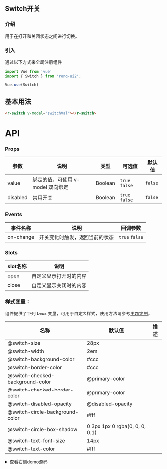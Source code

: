 ## Switch开关


<div class="r-doc-card">

### 介绍
用于在打开和关闭状态之间进行切换。
</div>



<div class="r-doc-card">

### 引入
通过以下方式来全局注册组件
```js
import Vue from 'vue'
import { Switch } from 'rong-ui2';

Vue.use(Switch)
```
</div>




## 基本用法

<div class="r-doc-card">

```html
<r-switch v-model="switchVal"></r-switch>
```
</div>



# API

<div class="r-doc-card">

### Props
| 参数      | 说明    | 类型      | 可选值       | 默认值   |
|---------- |-------- |---------- |-------------  |-------- |
| value  | 绑定的值，可使用 v-model 双向绑定   | Boolean  | `true` `false` | `false` |
| disabled  |禁用开关   | Boolean  | `true` `false` | `false` |
</div>




<div class="r-doc-card">

### Events
| 事件名称      | 说明    | 回调参数      |
|---------- |-------- |---------- |
| on-change  | 开关变化时触发，返回当前的状态  |`true` `false` |
</div>



<div class="r-doc-card">

### Slots
| slot名称      | 说明    |
|---------- |-------- |
| open  | 自定义显示打开时的内容  |
| close  | 自定义显示关闭时的内容  |
</div>


<div class="r-doc-card">

### 样式变量：
组件提供了下列 Less 变量，可用于自定义样式，使用方法请参考[主题定制](#/theme)。

| 名称 | 默认值 | 描述 |
| ---- | --- | --- |
| @switch-size | 28px |
| @switch-width | 2em |
| @switch-background-color | #ccc |
| @switch-border-color | #ccc |
| @switch-checked-background-color | @primary-color |
| @switch-checked-border-color | @primary-color |
| @switch-disabled-opacity | @disabled-opacity |
| @switch-circle-background-color | #fff |
| @switch-circle-box-shadow | 0 3px 1px 0 rgba(0, 0, 0, 0.1) |
| @switch-text-font-size | 14px |
| @switch-text-color | #fff |

</div>



<details>
  <summary>查看右侧demo源码</summary>
  <div class="r-doc-card">
  {{demo}}
  </div>
</details>
